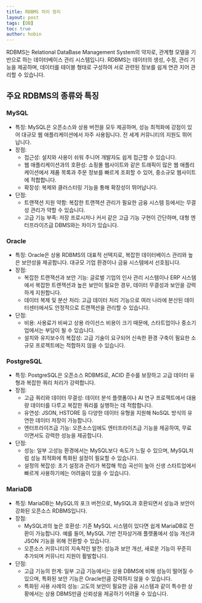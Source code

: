 ```yaml
---
title: RDBMS 차이 정리
layout: post
tags: [DB]
toc: true
author: hobin
---
```


RDBMS는 Relational DataBase Management System의 약자로, 관계형 모델을 기반으로 하는 데이터베이스 관리 시스템입니다. RDBMS는 데이터의 생성, 수정, 관리 기능을 제공하며, 데이터를 테이블 형태로 구성하여 서로 관련된 정보를 쉽게 연관 지어 관리할 수 있습니다. 

## 주요 RDBMS의 종류와 특징

### MySQL

- 특징: MySQL은 오픈소스와 상용 버전을 모두 제공하며, 성능 최적화에 강점이 있어 대규모 웹 애플리케이션에서 자주 사용됩니다. 전 세계 커뮤니티의 지원도 뛰어납니다.
- 장점:
    - 접근성: 설치와 사용이 쉬워 주니어 개발자도 쉽게 접근할 수 있습니다.
    - 웹 애플리케이션과의 호환성: 쇼핑몰 웹사이트와 같은 트래픽이 많은 웹 애플리케이션에서 제품 목록과 주문 정보를 빠르게 조회할 수 있어, 중소규모 웹사이트에 적합합니다.
    - 확장성: 복제와 클러스터링 기능을 통해 확장성이 뛰어납니다.
- 단점:
    - 트랜잭션 지원 약함: 복잡한 트랜잭션 관리가 필요한 금융 시스템 등에서는 무결성 관리가 약할 수 있습니다.
    - 고급 기능 부족: 저장 프로시저나 커서 같은 고급 기능 구현이 간단하며, 대형 엔터프라이즈급 DBMS와는 차이가 있습니다.

### Oracle
- 특징: Oracle은 상용 RDBMS의 대표적 선택지로, 복잡한 데이터베이스 관리와 높은 보안성을 제공합니다. 대규모 기업 환경이나 금융 시스템에서 선호됩니다.
- 장점:
    - 복잡한 트랜잭션과 보안 기능: 글로벌 기업의 인사 관리 시스템이나 ERP 시스템에서 복잡한 트랜잭션과 높은 보안이 필요한 경우, 데이터 무결성과 보안을 강력하게 지원합니다.
    - 데이터 복제 및 분산 처리: 고급 데이터 처리 기능으로 여러 나라에 분산된 데이터센터에서도 안정적으로 트랜잭션을 관리할 수 있습니다.
- 단점:
    - 비용: 사용료가 비싸고 상용 라이선스 비용이 크기 때문에, 스타트업이나 중소기업에서는 부담이 될 수 있습니다.
    - 설치와 유지보수의 복잡성: 고급 기술이 요구되어 신속한 환경 구축이 필요한 소규모 프로젝트에는 적합하지 않을 수 있습니다.

### PostgreSQL
- 특징: PostgreSQL은 오픈소스 RDBMS로, ACID 준수를 보장하고 고급 데이터 유형과 복잡한 쿼리 처리가 강력합니다.
- 장점:
    - 고급 쿼리와 데이터 무결성: 데이터 분석 플랫폼이나 AI 연구 프로젝트에서 대용량 데이터를 다루고 복잡한 쿼리를 실행하는 데 적합합니다.
    - 유연성: JSON, HSTORE 등 다양한 데이터 유형을 지원해 NoSQL 방식의 유연한 데이터 저장이 가능합니다.
    - 엔터프라이즈급 기능: 오픈소스임에도 엔터프라이즈급 기능을 제공하여, 무료이면서도 강력한 성능을 제공합니다.
- 단점:
    - 성능: 일부 고성능 환경에서는 MySQL보다 속도가 느릴 수 있으며, MySQL처럼 성능 최적화에 특화된 설정이 필요할 수 있습니다.
    - 설정의 복잡성: 초기 설정과 관리가 복잡해 학습 곡선이 높아 신생 스타트업에서 빠르게 사용하기에는 어려움이 있을 수 있습니다.

### MariaDB
- 특징: MariaDB는 MySQL의 포크 버전으로, MySQL과 호환되면서 성능과 보안이 강화된 오픈소스 RDBMS입니다.
- 장점:
    - MySQL과의 높은 호환성: 기존 MySQL 시스템이 있다면 쉽게 MariaDB로 전환이 가능합니다. 예를 들어, MySQL 기반 전자상거래 플랫폼에서 성능 개선과 JSON 기능을 위해 전환할 수 있습니다.
    - 오픈소스 커뮤니티의 지속적인 발전: 성능과 보안 개선, 새로운 기능이 꾸준히 추가되며 커뮤니티 지원이 활발합니다.
- 단점:
    - 고급 기능의 한계: 일부 고급 기능에서는 상용 DBMS에 비해 성능이 떨어질 수 있으며, 특화된 보안 기능은 Oracle만큼 강력하지 않을 수 있습니다.
    - 특화된 사용 사례의 성능: 고도의 보안이 필요한 금융 시스템과 같이 특수한 상황에서는 상용 DBMS만큼 신뢰성을 제공하기 어려울 수 있습니다.
